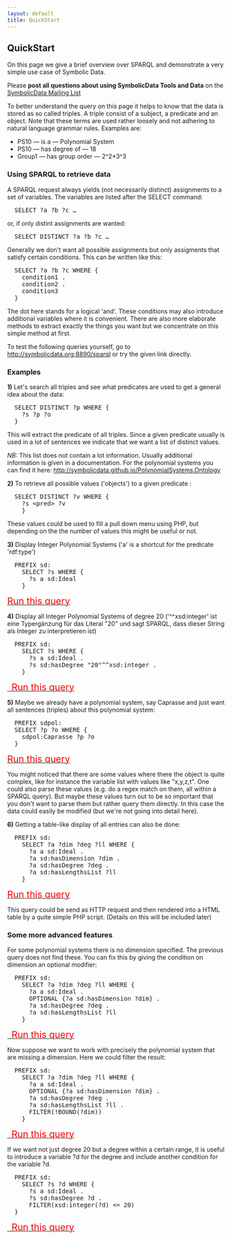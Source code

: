 ```yaml
---
layout: default
title: QuickStart
---
```


## QuickStart

On this page we give a brief overview over SPARQL and demonstrate a very simple use case of Symbolic Data.

  
Please **post all questions about using SymbolicData Tools and Data** on the [SymbolicData Mailing List](https://groups.google.com/forum/#!forum/symbolicdata)

To better understand the query on this page it helps to know that the data is stored as so called triples. A triple consist of a subject, a predicate and an object. Note that these terms are used rather loosely and not adhering to natural language grammar rules. Examples are:

-   PS10 ­— is a — Polynomial System
-   PS10 — has degree of — 18
-   Group1 — has group order — 2\^2\*3\^3

### Using SPARQL to retrieve data

A SPARQL request always yields (not necessarily distinct) assignments to a set of variables. The variables are listed after the SELECT command:

<pre>
  SELECT ?a ?b ?c …
</pre>

or, if only distint assignments are wanted:

<pre>
  SELECT DISTINCT ?a ?b ?c …
</pre>

Generally we don't want all possible assignments but only assigments that satisfy certain conditions. This can be written like this:

<pre>
  SELECT ?a ?b ?c WHERE {
    condition1 . 
    condition2 .
    condition3
  }
</pre>

The dot here stands for a logical 'and'. These conditions may also introduce additional variables where it is convenient. There are also more elaborate methods to extract exactly the things you want but we concentrate on this simple method at first.

To test the following queries yourself, go to <http://symbolicdata.org:8890/sparql> or try the given link directly.

### Examples

**1)** Let's search all triples and see what predicates are used to get a general idea about the data:

<pre>
  SELECT DISTINCT ?p WHERE {
    ?s ?p ?o
  }
</pre>

This will extract the predicate of all triples. Since a given predicate usually is used in a lot of sentences we indicate that we want a list of distinct values.

*NB:* This list does not contain a lot information. Usually additional information is given in a documentation. For the polynomial systems you can find it here: <http://symbolicdata.github.io/PolynomialSystems.Ontology>

**2)** To retrieve all possible values ('objects') to a given predicate <pred>:

<pre>
  SELECT DISTINCT ?v WHERE {
    ?s &lt;pred&gt; ?v
    }
</pre>

These values could be used to fill a pull down menu using PHP, but depending on the the number of values this might be useful or not.

**3)** Display Integer Polynomial Systems ('a' is a shortcut for the predicate 'rdf:type')

<pre>
  PREFIX sd: <http://symbolicdata.org/Data/Model#>
    SELECT ?s WHERE {
      ?s a sd:Ideal
    }
</pre>
<a href="http://symbolicdata.org:8890/sparql?format=text%2Fhtml&query=PREFIX%20sd:%20%3Chttp://symbolicdata.org/Data/Model%23%3ESELECT%20?s%20WHERE%20{?s%20a%20sd:Ideal}"><span style="color:red; font-size:16pt"> Run this query</span></a>

**4)** Display all Integer Polynomial Systems of degree 20 ('^^xsd:integer' ist eine Typergänzung für das Literal "20" und sagt SPARQL, dass dieser String als Integer zu interpretieren ist)

<pre>
  PREFIX sd: <http://symbolicdata.org/Data/Model#>
    SELECT ?s WHERE {
      ?s a sd:Ideal .
      ?s sd:hasDegree "20"^^xsd:integer .
    }
</pre>
<a href="http://symbolicdata.org:8890/sparql?format=text%2Fhtml&query=PREFIX%20sd:%20%3Chttp://symbolicdata.org/Data/Model%23%3E%20SELECT%20?s%20WHERE{?s%20a%20sd:Ideal%20.%20?s%20sd:hasDegree%20%2220%22^^xsd:integer}"> <span style="color:red;  font-size:16pt"> Run this query</span></a>

**5)** Maybe we already have a polynomial system, say Caprasse and just want all sentences (triples) about this polynomial system:

<pre>
  PREFIX sdpol: <http://symbolicdata.org/Data/Ideal/>
  SELECT ?p ?o WHERE {
    sdpol:Caprasse ?p ?o
  }
</pre>
<a href="http://symbolicdata.org:8890/sparql?format=text%2Fhtml&query=PREFIX%20sdpol:%20%3Chttp://symbolicdata.org/Data/Ideal/%3E%20SELECT%20?p%20?o%20WHERE{sdpol:Caprasse%20?p%20?o}"><span style="color:red;  font-size:16pt"> Run this query</span></a>

You might noticed that there are some values where there the object is quite complex, like for instance the variable list with values like "x,y,z,t". One could also parse these values (e.g. do a regex match on them, all within a SPARQL query). But maybe these values turn out to be so important that you don't want to parse them but rather query them directly. In this case the data could easily be modified (but we're not going into detail here).

**6)** Getting a table-like display of all entries can also be done:

<pre>
  PREFIX sd: <http://symbolicdata.org/Data/Model#>
    SELECT ?a ?dim ?deg ?ll WHERE {
      ?a a sd:Ideal .
      ?a sd:hasDimension ?dim .
      ?a sd:hasDegree ?deg .
      ?a sd:hasLengthsList ?ll
    }
</pre>
<a href="http://symbolicdata.org:8890/sparql?format=text%2Fhtml&query=PREFIX%20sd:%20%3Chttp://symbolicdata.org/Data/Model%23%3E%20SELECT%20?a%20?dim%20?deg%20?ll%20WHERE{?a%20a%20sd:Ideal%20.%20?a%20sd:hasDimension%20?dim%20.%20?a%20sd:hasDegree%20?deg%20.%20?a%20sd:hasLengthsList%20?ll}"><span style="color:red;  font-size:16pt"> Run this query</span></a>

This query could be send as HTTP request and then rendered into a HTML table by a quite simple PHP script. (Details on this will be included later)

### Some more advanced features

For some polynomial systems there is no dimension specified. The previous query does not find these. You can fix this by giving the condition on dimension an optional modifier:

<pre>
  PREFIX sd: <http://symbolicdata.org/Data/Model#>
    SELECT ?a ?dim ?deg ?ll WHERE {
      ?a a sd:Ideal .
      OPTIONAL {?a sd:hasDimension ?dim} .
      ?a sd:hasDegree ?deg .
      ?a sd:hasLengthsList ?ll
    }
</pre>
<a href="http://symbolicdata.org:8890/sparql?format=text%2Fhtml&query=PREFIX%20sd:%20%3Chttp://symbolicdata.org/Data/Model%23%3E%20SELECT%20?a%20?dim%20?deg%20?ll%20WHERE{?a%20a%20sd:Ideal%20.%20OPTIONAL{?a%20sd:hasDimension%20?dim}%20.%20?a%20sd:hasDegree%20?deg%20.%20?a%20sd:hasLengthsList%20?ll}"> <span style="color:red;  font-size:16pt"> Run this query</span></a>

Now suppose we want to work with precisely the polynomial system that are missing a dimension. Here we could filter the result:

<pre>
  PREFIX sd: <http://symbolicdata.org/Data/Model#>
    SELECT ?a ?dim ?deg ?ll WHERE {
      ?a a sd:Ideal .
      OPTIONAL {?a sd:hasDimension ?dim} .
      ?a sd:hasDegree ?deg .
      ?a sd:hasLengthsList ?ll .
      FILTER(!BOUND(?dim))
    }
</pre>
<a href="http://symbolicdata.org:8890/sparql?format=text%2Fhtml&query=PREFIX%20sd:%20%3Chttp://symbolicdata.org/Data/Model%23%3E%20SELECT%20?a%20?dim%20?deg%20?ll%20WHERE{?a%20a%20sd:Ideal%20.%20OPTIONAL{?a%20sd:hasDimension%20?dim}%20.%20?a%20sd:hasDegree%20?deg%20.%20?a%20sd:hasLengthsList%20?ll%20.%20FILTER(!BOUND(?dim))}"> <span style="color:red;  font-size:16pt"> Run this query</span></a>

If we want not just degree 20 but a degree within a certain range, it is useful to introduce a variable ?d for the degree and include another condition for the variable ?d.

<pre>
  PREFIX sd: <http://symbolicdata.org/Data/Model#>
    SELECT ?s ?d WHERE {
      ?s a sd:Ideal .
      ?s sd:hasDegree ?d .
      FILTER(xsd:integer(?d) <= 20)
  }
</pre>
<a href="http://symbolicdata.org:8890/sparql?format=text%2Fhtml&query=PREFIX%20sd:%20%3Chttp://symbolicdata.org/Data/Model%23%3E%20SELECT%20?s%20?d%20WHERE{?s%20a%20sd:Ideal%20.%20?s%20sd:hasDegree%20?d%20.%20FILTER(xsd:integer(?d)%20%3C=%2020)}"> <span style="color:red;  font-size:16pt"> Run this query</span></a>
